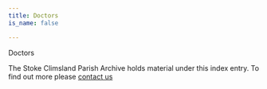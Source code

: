 ```yaml
---
title: Doctors
is_name: false

---
```


Doctors


The Stoke Climsland Parish Archive holds material under this index entry. To find out more please [contact us](/contact/)
